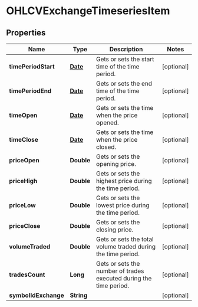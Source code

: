 

# OHLCVExchangeTimeseriesItem

## Properties

Name | Type | Description | Notes
------------ | ------------- | ------------- | -------------
**timePeriodStart** | [**Date**](Date.md) | Gets or sets the start time of the time period. |  [optional]
**timePeriodEnd** | [**Date**](Date.md) | Gets or sets the end time of the time period. |  [optional]
**timeOpen** | [**Date**](Date.md) | Gets or sets the time when the price opened. |  [optional]
**timeClose** | [**Date**](Date.md) | Gets or sets the time when the price closed. |  [optional]
**priceOpen** | **Double** | Gets or sets the opening price. |  [optional]
**priceHigh** | **Double** | Gets or sets the highest price during the time period. |  [optional]
**priceLow** | **Double** | Gets or sets the lowest price during the time period. |  [optional]
**priceClose** | **Double** | Gets or sets the closing price. |  [optional]
**volumeTraded** | **Double** | Gets or sets the total volume traded during the time period. |  [optional]
**tradesCount** | **Long** | Gets or sets the number of trades executed during the time period. |  [optional]
**symbolIdExchange** | **String** |  |  [optional]




